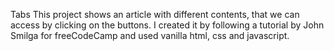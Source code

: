 Tabs
This project shows an article with different contents, that we can access by clicking on the buttons.
I created it by following a tutorial by John Smilga for freeCodeCamp and used vanilla html, css and javascript. 